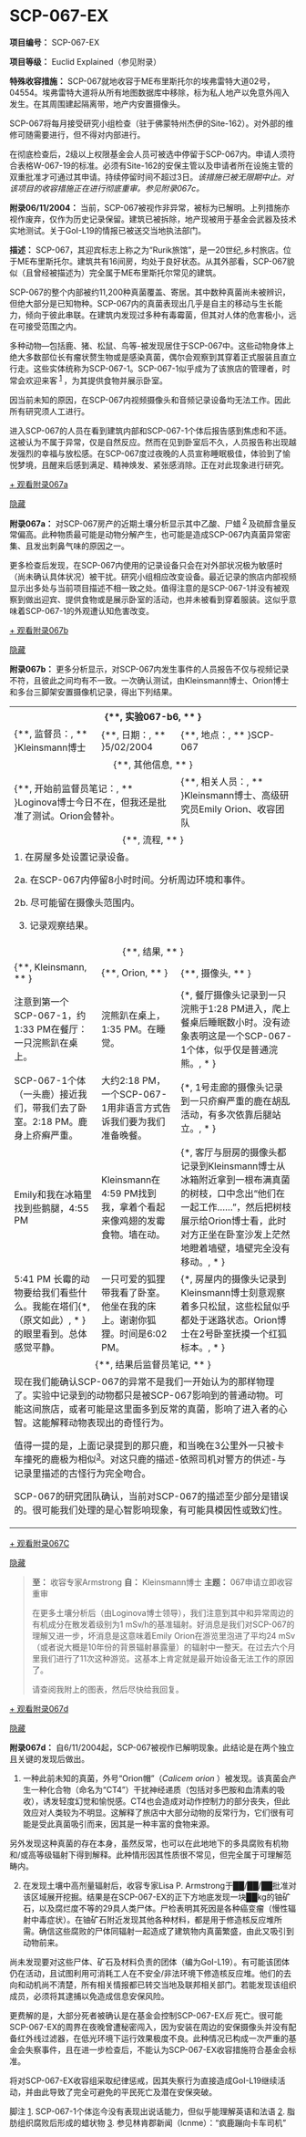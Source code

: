 # SCP-067-EX
                        


**项目编号：** SCP-067-EX

**项目等级：** Euclid Explained（参见附录）

**特殊收容措施：** SCP-067就地收容于ME布里斯托尔的埃弗雷特大道02号，04554。埃弗雷特大道将从所有地图数据库中移除，标为私人地产以免意外闯入发生。在其周围建起隔离带，地产内安置摄像头。

SCP-067将每月接受研究小组检查（驻于佛蒙特州杰伊的Site-162）。对外部的维修可随需要进行，但不得对内部进行。

在彻底检查后，2级以上权限基金会人员可被选中停留于SCP-067内。申请人须符合表格W-067-19的标准。必须有Site-162的安保主管以及申请者所在设施主管的双重批准才可通过其申请。持续停留时间不超过3日。*该措施已被无限期中止。对该项目的收容措施正在进行彻底重审。参见附录067c。* 

**附录06/11/2004：** 当前，SCP-067被视作非异常，被标为已解明。上列措施亦视作废弃，仅作为历史记录保留。建筑已被拆除，地产现被用于基金会武器及技术实地测试。关于GoI-L19的情报已被送交当地执法部门。

**描述：** SCP-067，其迎宾标志上称之为“Rurik旅馆”，是一20世纪,乡村旅店。位于ME布里斯托尔。建筑共有16间房，均处于良好状态。从其外部看，SCP-067貌似（且曾经被描述为）完全属于ME布里斯托尔常见的建筑。

SCP-067的整个内部被约11,200种真菌覆盖、寄居。其中数种真菌尚未被辨识，但绝大部分是已知物种。SCP-067内的真菌表现出几乎是自主的移动与生长能力，倾向于彼此串联。在建筑内发现过多种有毒霉菌，但其对人体的危害极小，远在可接受范围之内。

多种动物—包括鹿、猪、松鼠、鸟等-被发现居住于SCP-067中。这些动物身体上绝大多数部位长有瘤状赘生物或是感染真菌，偶尔会观察到其穿着正式服装且直立行走。这些实体统称为SCP-067-1。SCP-067-1似乎成为了该旅店的管理者，时常会欢迎来客<sup class='footnoteref'>
 <a shape='rect' class='footnoteref' id='footnoteref-1' href='javascript:;' onclick='WIKIDOT.page.utils.scrollToReference(&apos;footnote-1&apos;)'>1</a>
</sup>，为其提供食物并展示卧室。

因当前未知的原因，在SCP-067内视频摄像头和音频记录设备均无法工作。因此所有研究须人工进行。

进入SCP-067的人员在看到建筑内部和SCP-067-1个体后报告感到焦虑和不适。这被认为不属于异常，仅是自然反应。然而在见到卧室后不久，人员报告称出现越发强烈的幸福与放松感。在SCP-067度过夜晚的人员宣称睡眠极佳，体验到了愉悦梦境，且醒来后感到满足、精神焕发、紧张感消除。正在对此现象进行研究。


<a shape='rect' class='collapsible-block-link' href='javascript:;'>+&#160;&#35266;&#30475;&#38468;&#24405;067a</a>

<a shape='rect' class='collapsible-block-link' href='javascript:;'>&#38544;&#34255;</a>

**附录067a：** 对SCP-067房产的近期土壤分析显示其中乙酸、尸蜡<sup class='footnoteref'>
 <a shape='rect' class='footnoteref' id='footnoteref-2' href='javascript:;' onclick='WIKIDOT.page.utils.scrollToReference(&apos;footnote-2&apos;)'>2</a>
</sup>及硫醇含量反常偏高。此种物质最可能是动物分解产生，也可能是造成SCP-067内真菌异常密集、且发出刺鼻气味的原因之一。

更多检查后发现，在SCP-067内使用的记录设备只会在对外部状况极为敏感时（尚未确认具体状况）被干扰。研究小组相应改变设备。最近记录的旅店内部视频显示出多处与当前项目描述不相一致之处。值得注意的是SCP-067-1并没有被观察到做出迎宾、提供食物或是展示卧室的活动，也并未被看到穿着服装。这似乎意味着SCP-067-1的外观遭认知危害改变。






<a shape='rect' class='collapsible-block-link' href='javascript:;'>+&#160;&#35266;&#30475;&#38468;&#24405;067b</a>

<a shape='rect' class='collapsible-block-link' href='javascript:;'>&#38544;&#34255;</a>

**附录067b：** 更多分析显示，对SCP-067内发生事件的人员报告不仅与视频记录不符，且彼此之间均有不一致。一次确认测试，由Kleinsmann博士、Orion博士和多台三脚架安置摄像机记录，得出下列结果。

<table class='wiki-content-table'>
 <tr>
  <th colspan='3' rowspan='1'>{**, &#23454;&#39564;067-b6, ** }</th>
 </tr>
 <tr>
  <td colspan='1' rowspan='1'>{**, &#30417;&#30563;&#21592;&#65306;, ** }Kleinsmann&#21338;&#22763;</td>
  <td colspan='1' rowspan='1'>{**, &#26085;&#26399;&#65306;, ** }5/02/2004</td>
  <td colspan='1' rowspan='1'>{**, &#22320;&#28857;&#65306;, ** }SCP-067</td>
 </tr>
 <tr>
  <td colspan='3' rowspan='1' style='text-align: center;'>{**, &#20854;&#20182;&#20449;&#24687;, ** }</td>
 </tr>
 <tr>
  <td colspan='2' rowspan='1'>{**, &#24320;&#22987;&#21069;&#30417;&#30563;&#21592;&#31508;&#35760;&#65306;, ** }Loginova&#21338;&#22763;&#20170;&#26085;&#19981;&#22312;&#65292;&#20294;&#25105;&#36824;&#26159;&#25209;&#20934;&#20102;&#27979;&#35797;&#12290;Orion&#20250;&#26367;&#34917;&#12290;</td>
  <td colspan='2' rowspan='1'>{**, &#30456;&#20851;&#20154;&#21592;&#65306;, ** }Kleinsmann&#21338;&#22763;&#12289;&#39640;&#32423;&#30740;&#31350;&#21592;Emily Orion&#12289;&#25910;&#23481;&#22242;&#38431;</td>
 </tr>
 <tr>
  <td colspan='3' rowspan='1' style='text-align: center;'>{**, &#27969;&#31243;, ** }</td>
 </tr>
 <tr>
  <td colspan='3' rowspan='1'>
1. &#22312;&#25151;&#23627;&#22810;&#22788;&#35774;&#32622;&#35760;&#24405;&#35774;&#22791;&#12290;

2a. &#22312;SCP-067&#20869;&#20572;&#30041;8&#23567;&#26102;&#26102;&#38388;&#12290;&#20998;&#26512;&#21608;&#36793;&#29615;&#22659;&#21644;&#20107;&#20214;&#12290;

2b. &#23613;&#21487;&#33021;&#30041;&#22312;&#25668;&#20687;&#22836;&#33539;&#22260;&#20869;&#12290;

3. &#35760;&#24405;&#35266;&#23519;&#32467;&#26524;&#12290;</td>
 </tr>
 <tr>
  <td colspan='3' rowspan='1' style='text-align: center;'>{**, &#32467;&#26524;, ** }</td>
 </tr>
 <tr>
  <td colspan='1' rowspan='1'>{**, Kleinsmann, ** }</td>
  <td colspan='1' rowspan='1'>{**, Orion, ** }</td>
  <td colspan='1' rowspan='1'>{**, &#25668;&#20687;&#22836;, ** }</td>
 </tr>
 <tr>
  <td colspan='1' rowspan='1'>&#27880;&#24847;&#21040;&#31532;&#19968;&#20010;SCP-067-1&#65292;&#32422; 1:33 PM&#22312;&#39184;&#21381;&#65306;&#19968;&#21482;&#28003;&#29066;&#36276;&#22312;&#26700;&#19978;&#12290;</td>
  <td colspan='1' rowspan='1'>&#28003;&#29066;&#36276;&#22312;&#26700;&#19978;&#65292;1:35 PM&#12290;&#22312;&#30561;&#35273;&#12290;</td>
  <td colspan='1' rowspan='1'>{*, &#39184;&#21381;&#25668;&#20687;&#22836;&#35760;&#24405;&#21040;&#19968;&#21482;&#28003;&#29066;&#20110;1:28 PM&#36827;&#20837;&#65292;&#29228;&#19978;&#39184;&#26700;&#21518;&#30561;&#30496;&#25968;&#23567;&#26102;&#12290;&#27809;&#26377;&#36857;&#35937;&#34920;&#26126;&#36825;&#26159;&#19968;&#20010;SCP-067-1&#20010;&#20307;&#65292;&#20284;&#20046;&#20165;&#26159;&#26222;&#36890;&#28003;&#29066;&#12290;, * }</td>
 </tr>
 <tr>
  <td colspan='1' rowspan='1'>SCP-067-1&#20010;&#20307;&#65288;&#19968;&#22836;&#40575;&#65289;&#25509;&#36817;&#25105;&#20204;&#65292;&#24102;&#25105;&#20204;&#21435;&#20102;&#21351;&#23460;&#12290;2:18 PM&#12290;&#40575;&#36523;&#19978;&#30117;&#30307;&#20005;&#37325;&#12290;</td>
  <td colspan='1' rowspan='1'>&#22823;&#32422;2:18 PM&#65292;&#19968;&#20010;SCP-067-1&#29992;&#38750;&#35821;&#35328;&#26041;&#24335;&#21578;&#35785;&#25105;&#20204;&#35201;&#20026;&#25105;&#20204;&#20934;&#22791;&#26202;&#39184;&#12290;</td>
  <td colspan='1' rowspan='1'>{*, 1&#21495;&#36208;&#24266;&#30340;&#25668;&#20687;&#22836;&#35760;&#24405;&#21040;&#19968;&#21482;&#30117;&#30307;&#20005;&#37325;&#30340;&#40575;&#22312;&#32993;&#20081;&#27963;&#21160;&#65292;&#26377;&#22810;&#27425;&#20381;&#38752;&#21518;&#33151;&#31449;&#31435;&#12290;, * }</td>
 </tr>
 <tr>
  <td colspan='1' rowspan='1'>Emily&#21644;&#25105;&#22312;&#20912;&#31665;&#37324;&#25214;&#21040;&#20123;&#40517;&#33151;&#65292;4:55 PM</td>
  <td colspan='1' rowspan='1'>Kleinsmann&#22312;4:59 PM&#25214;&#21040;&#25105;&#65292;&#25343;&#30528;&#20010;&#30475;&#36215;&#26469;&#20687;&#40481;&#32709;&#30340;&#21457;&#38665;&#39135;&#29289;&#12290;&#22681;&#22312;&#21160;&#12290;</td>
  <td colspan='1' rowspan='1'>{*, &#23458;&#21381;&#19982;&#21416;&#25151;&#30340;&#25668;&#20687;&#22836;&#37117;&#35760;&#24405;&#21040;Kleinsmann&#21338;&#22763;&#20174;&#20912;&#31665;&#38468;&#36817;&#25343;&#21040;&#19968;&#26681;&#24067;&#28385;&#30495;&#33740;&#30340;&#26641;&#26525;&#65292;&#21475;&#20013;&#24565;&#20986;&#8220;&#20182;&#20204;&#22312;&#19968;&#36215;&#24037;&#20316;&#8230;&#8230;&#8221;&#65292;&#28982;&#21518;&#25226;&#26641;&#26525;&#23637;&#31034;&#32473;Orion&#21338;&#22763;&#30475;&#65292;&#27492;&#26102;&#23545;&#26041;&#27491;&#22352;&#22312;&#21351;&#23460;&#27801;&#21457;&#19978;&#33579;&#28982;&#22320;&#30634;&#30528;&#22681;&#22721;&#65292;&#22681;&#22721;&#23436;&#20840;&#27809;&#26377;&#31227;&#21160;&#12290;, * }</td>
 </tr>
 <tr>
  <td colspan='1' rowspan='1'>5:41 PM &#38271;&#38665;&#30340;&#21160;&#29289;&#35201;&#32473;&#25105;&#20204;&#30475;&#20123;&#20160;&#20040;&#12290;&#25105;&#33021;&#22312;&#22612;&#20204;{*, &#65288;&#21407;&#25991;&#22914;&#27492;&#65289;, * }&#30340;&#30524;&#37324;&#30475;&#21040;&#12290;&#24635;&#20307;&#24863;&#35273;&#24179;&#38745;&#12290;</td>
  <td colspan='1' rowspan='1'>&#19968;&#21482;&#21487;&#29233;&#30340;&#29392;&#29432;&#24102;&#25105;&#30475;&#20102;&#21351;&#23460;&#12290;&#20182;&#22352;&#22312;&#25105;&#30340;&#24202;&#19978;&#12290;&#35874;&#35874;&#20320;&#29392;&#29432;&#12290;&#26102;&#38388;&#26159;6:02 PM&#12290;</td>
  <td colspan='1' rowspan='1'>{*, &#25151;&#23627;&#20869;&#30340;&#25668;&#20687;&#22836;&#35760;&#24405;&#21040;Kleinsmann&#21338;&#22763;&#21051;&#24847;&#35266;&#23519;&#30528;&#22810;&#21482;&#26494;&#40736;&#65292;&#36825;&#20123;&#26494;&#40736;&#20284;&#20046;&#37117;&#22788;&#20110;&#36855;&#36335;&#29366;&#24577;&#12290;Orion&#21338;&#22763;&#22312;2&#21495;&#21351;&#23460;&#25242;&#25720;&#19968;&#20010;&#32418;&#29392;&#26631;&#26412;&#12290;, * }</td>
 </tr>
 <tr>
  <td colspan='3' rowspan='1' style='text-align: center;'>{**, &#32467;&#26524;&#21518;&#30417;&#30563;&#21592;&#31508;&#35760;, ** }</td>
 </tr>
 <tr>
  <td colspan='3' rowspan='1'>&#29616;&#22312;&#25105;&#20204;&#33021;&#30830;&#35748;SCP-067&#30340;&#24322;&#24120;&#19981;&#26159;&#25105;&#20204;&#19968;&#24320;&#22987;&#35748;&#20026;&#30340;&#37027;&#26679;&#29289;&#29702;&#20102;&#12290;&#23454;&#39564;&#20013;&#35760;&#24405;&#21040;&#30340;&#21160;&#29289;&#37117;&#21482;&#26159;&#34987;SCP-067&#24433;&#21709;&#21040;&#30340;&#26222;&#36890;&#21160;&#29289;&#12290;&#21487;&#33021;&#36825;&#38388;&#26053;&#24215;&#65292;&#25110;&#32773;&#21487;&#33021;&#26159;&#36825;&#37324;&#38754;&#22810;&#21040;&#21453;&#24120;&#30340;&#30495;&#33740;&#65292;&#24433;&#21709;&#20102;&#36827;&#20837;&#32773;&#30340;&#24515;&#26234;&#12290;&#36825;&#33021;&#35299;&#37322;&#21160;&#29289;&#34920;&#29616;&#20986;&#30340;&#22855;&#24618;&#34892;&#20026;&#12290;

&#20540;&#24471;&#19968;&#25552;&#30340;&#26159;&#65292;&#19978;&#38754;&#35760;&#24405;&#25552;&#21040;&#30340;&#37027;&#21482;&#40575;&#65292;&#21644;&#24403;&#26202;&#22312;3&#20844;&#37324;&#22806;&#19968;&#21482;&#34987;&#21345;&#36710;&#25758;&#27515;&#30340;&#40575;&#26497;&#20026;&#30456;&#20284;<sup class='footnoteref'><a shape='rect' class='footnoteref' id='footnoteref-3' href='javascript:;' onclick='WIKIDOT.page.utils.scrollToReference(&apos;footnote-3&apos;)'>3</a></sup>&#12290;&#23545;&#36825;&#21482;&#40575;&#30340;&#25551;&#36848;-&#20381;&#29031;&#21496;&#26426;&#23545;&#35686;&#26041;&#30340;&#20379;&#36848;-&#19982;&#35760;&#24405;&#37324;&#25551;&#36848;&#30340;&#21476;&#24618;&#34892;&#20026;&#23436;&#20840;&#21563;&#21512;&#12290;

SCP-067&#30340;&#30740;&#31350;&#22242;&#38431;&#30830;&#35748;&#65292;&#24403;&#21069;&#23545;SCP-067&#30340;&#25551;&#36848;&#33267;&#23569;&#37096;&#20998;&#26159;&#38169;&#35823;&#30340;&#12290;&#24456;&#21487;&#33021;&#25105;&#20204;&#22788;&#29702;&#30340;&#26159;&#24515;&#26234;&#24433;&#21709;&#29616;&#35937;&#65292;&#26377;&#21487;&#33021;&#20855;&#27169;&#22240;&#24615;&#25110;&#33268;&#24187;&#24615;&#12290;</td>
 </tr>
</table>





<a shape='rect' class='collapsible-block-link' href='javascript:;'>+&#160;&#35266;&#30475;&#38468;&#24405;067C</a>

<a shape='rect' class='collapsible-block-link' href='javascript:;'>&#38544;&#34255;</a>


> **至：** 收容专家Armstrong
**自：** Kleinsmann博士
**主题：** 067申请立即收容重审
> 
> 在更多土壤分析后（由Loginova博士领导），我们注意到其中和异常周边的有机成分在散发着级别为1 mSv/h的基准辐射。好消息是我们对SCP-067的理解又进一步，坏消息是这意味着Emily Orion在游览里泡进了平均24 mSv（或者说大概是10年份的背景辐射暴露量）的辐射中一整天。在过去六个月里我们进行了11次这种游览。这基本上肯定就是最开始设备无法工作的原因了。
> 
> 请查阅我附上的图表，然后尽快给我回复。
> 






<a shape='rect' class='collapsible-block-link' href='javascript:;'>+&#160;&#35266;&#30475;&#38468;&#24405;067d</a>

<a shape='rect' class='collapsible-block-link' href='javascript:;'>&#38544;&#34255;</a>

**附录067d：** 
自6/11/2004起，SCP-067被视作已解明现象。此结论是在两个独立且关键的发现后做出。

1. 一种此前未知的真菌，外号“Orion帽”（*Calicem orion* ）被发现。该真菌会产生一种化合物（命名为“CT4”）干扰神经递质（包括对多巴胺和血清素的吸收），诱发轻度幻觉和愉悦感。CT4也会造成对动作控制力的部分丧失，但此效应对人类较为不明显。这解释了旅店中大部分动物的反常行为，它们很有可能是受此真菌吸引而来，因其是一种丰富的食物来源。

另外发现这种真菌的存在本身，虽然反常，也可以在此地地下的多具腐败有机物和/或高等级辐射下得到解释。此种情形因其性质很不常见，但完全属于可理解范畴内。

2. 在发现土壤中高剂量辐射后，收容专家Lisa P. Armstrong于██/██/██批准对该区域展开挖掘。结果是在SCP-067-EX的正下方地底发现一块██kg的铀矿石，以及腐烂度不等的29具人类尸体。尸检表明其死因是各种癌变瘤（慢性辐射中毒症状）。在铀矿石附近发现其他各种材料，都是用于修造核反应堆所需。确信这些腐败的尸体同辐射一起造成了建筑物内真菌繁盛，由此又吸引到动物前来。

尚未发现要对这些尸体、矿石及材料负责的团体（编为GoI-L19）。有可能该团体仍在活动，且试图利用可消耗工人在不安全/非法环境下修造核反应堆。他们的去向和动机尚不清楚，所有相关情报都已转交当地及联邦相关部门。若能发现该组织成员，必须将其逮捕以免造成信息安保风险。

更费解的是，大部分死者被确认是在基金会控制SCP-067-EX*后* 死亡。很可能SCP-067-EX的周界在夜晚曾遭秘密闯入，因为安装在周边的安保摄像头并没有配备红外线过滤器，在低光环境下运行效果极度不良。此种情况已构成一次严重的基金会失察事件，且在进一步检查后，不能认为SCP-067-EX收容措施符合基金会标准。

将对SCP-067-EX收容组采取纪律惩戒，因其失察行为直接造成GoI-L19继续活动，并由此导致了完全可避免的平民死亡及潜在安保突破。






脚注
<a shape='rect' href='javascript:;' onclick='WIKIDOT.page.utils.scrollToReference(&apos;footnoteref-1&apos;)'>1</a>. SCP-067-1个体迄今没有表现出说话能力，但似乎能理解英语和法语
<a shape='rect' href='javascript:;' onclick='WIKIDOT.page.utils.scrollToReference(&apos;footnoteref-2&apos;)'>2</a>. 脂肪组织腐败后形成的蜡状物
<a shape='rect' href='javascript:;' onclick='WIKIDOT.page.utils.scrollToReference(&apos;footnoteref-3&apos;)'>3</a>. 参见林肯郡新闻（lcnme）：“疯鹿蹦向卡车司机”


                    